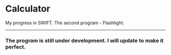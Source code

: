 # Calculator
My progress in SWIFT. The second program - Flashlight.

----

### The program is still under development. I will update to make it perfect.
